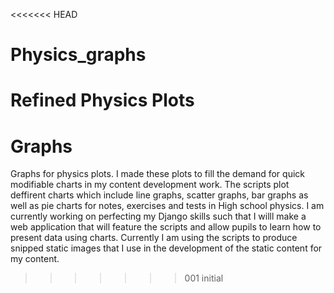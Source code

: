 <<<<<<< HEAD
# Physics_graphs
Refined Physics Plots
=======
# Graphs
Graphs for physics plots. 
I made these plots to fill the demand for quick modifiable charts in my content development work.
The scripts plot deffirent charts which include line graphs, scatter graphs, bar graphs as well as pie charts for notes, exercises and tests in High school physics. I am currently working on perfecting my Django skills such that I willl make a web application that will feature the scripts and allow pupils to learn how to present data using charts. Currently I am using the scripts to produce snipped static images that I use in the development of the static content for my content.
>>>>>>> 001 initial

